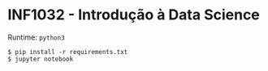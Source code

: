 # INF1032 - Introdução à Data Science

Runtime: `python3`

```
$ pip install -r requirements.txt
$ jupyter notebook
```
